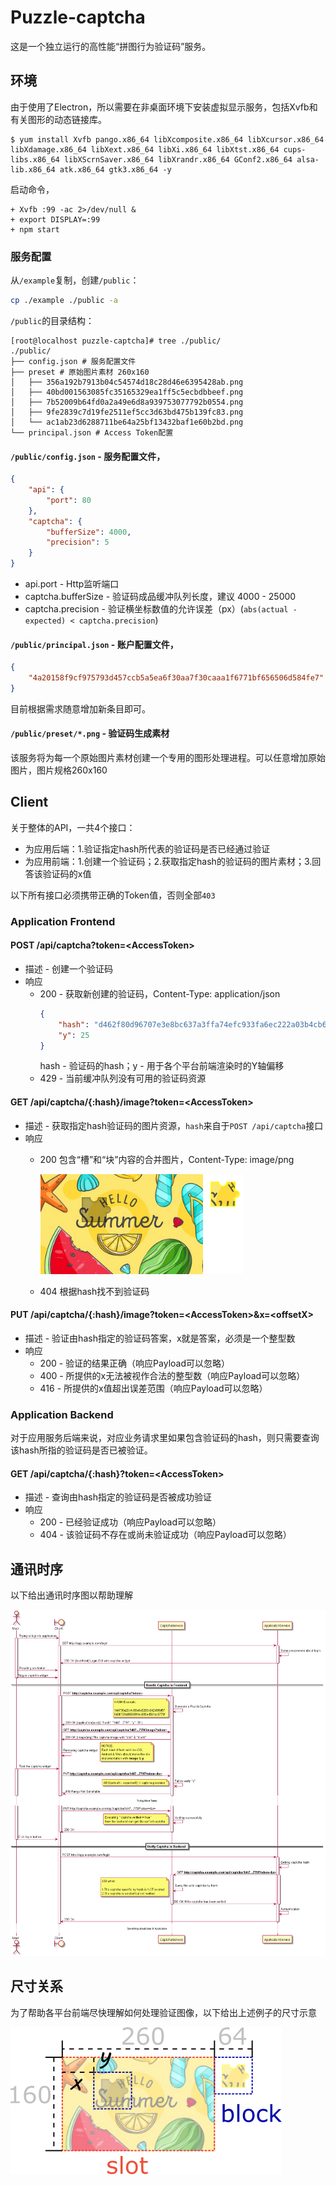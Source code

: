 Puzzle-captcha
==================

这是一个独立运行的高性能“拼图行为验证码”服务。

## 环境

由于使用了Electron，所以需要在非桌面环境下安装虚拟显示服务，包括Xvfb和有关图形的动态链接库。

```
$ yum install Xvfb pango.x86_64 libXcomposite.x86_64 libXcursor.x86_64 libXdamage.x86_64 libXext.x86_64 libXi.x86_64 libXtst.x86_64 cups-libs.x86_64 libXScrnSaver.x86_64 libXrandr.x86_64 GConf2.x86_64 alsa-lib.x86_64 atk.x86_64 gtk3.x86_64 -y
```

启动命令，
```
+ Xvfb :99 -ac 2>/dev/null &
+ export DISPLAY=:99
+ npm start
```

### 服务配置

从``/example``复制，创建``/public``：
```bash
cp ./example ./public -a
```

``/public``的目录结构：
```
[root@localhost puzzle-captcha]# tree ./public/
./public/
├── config.json # 服务配置文件
├── preset # 原始图片素材 260x160
│   ├── 356a192b7913b04c54574d18c28d46e6395428ab.png
│   ├── 40bd001563085fc35165329ea1ff5c5ecbdbbeef.png
│   ├── 7b52009b64fd0a2a49e6d8a939753077792b0554.png
│   ├── 9fe2839c7d19fe2511ef5cc3d63bd475b139fc83.png
│   └── ac1ab23d6288711be64a25bf13432baf1e60b2bd.png
└── principal.json # Access Token配置
```

#### ``/public/config.json`` - 服务配置文件，

```json
{
	"api": {
		"port": 80
	},
	"captcha": {
		"bufferSize": 4000,
		"precision": 5
	}
}
```

* api.port - Http监听端口
* captcha.bufferSize - 验证码成品缓冲队列长度，建议 4000 - 25000
* captcha.precision - 验证横坐标数值的允许误差（px）(``abs(actual - expected) < captcha.precision``)

#### ``/public/principal.json`` - 账户配置文件，
```json
{
	"4a20158f9cf975793d457ccb5a5ea6f30aa7f30caaa1f6771bf656506d584fe7": {}
}
```
目前根据需求随意增加新条目即可。


#### ``/public/preset/*.png`` - 验证码生成素材

该服务将为每一个原始图片素材创建一个专用的图形处理进程。可以任意增加原始图片，图片规格260x160

## Client

关于整体的API，一共4个接口：
- 为应用后端：1.验证指定hash所代表的验证码是否已经通过验证
- 为应用前端：1.创建一个验证码；2.获取指定hash的验证码的图片素材；3.回答该验证码的x值

以下所有接口必须携带正确的Token值，否则全部``403``

### Application Frontend

#### POST /api/captcha?token=&lt;AccessToken>

* 描述 - 创建一个验证码
* 响应
	- 200 - 获取新创建的验证码，Content-Type: application/json
		```json
		{
			"hash": "d462f80d96707e3e8bc637a3ffa74efc933fa6ec222a03b4cb6352827c390615",
			"y": 25
		}
		```
		hash - 验证码的hash；y - 用于各个平台前端渲染时的Y轴偏移
	- 429 - 当前缓冲队列没有可用的验证码资源


#### GET /api/captcha/{:hash}/image?token=&lt;AccessToken>

* 描述 - 获取指定hash验证码的图片资源，``hash``来自于``POST /api/captcha``接口
* 响应
	- 200 包含“槽”和“块”内容的合并图片，Content-Type: image/png

		![example](assets/response.png)
	- 404 根据hash找不到验证码

#### PUT /api/captcha/{:hash}/image?token=&lt;AccessToken>&x=&lt;offsetX>

* 描述 - 验证由hash指定的验证码答案，x就是答案，必须是一个整型数
* 响应
	- 200 - 验证的结果正确（响应Payload可以忽略）
	- 400 - 所提供的x无法被视作合法的整型数（响应Payload可以忽略）
	- 416 - 所提供的x值超出误差范围（响应Payload可以忽略）

### Application Backend

对于应用服务后端来说，对应业务请求里如果包含验证码的hash，则只需要查询该hash所指的验证码是否已被验证。

#### GET /api/captcha/{:hash}?token=&lt;AccessToken>

* 描述 - 查询由hash指定的验证码是否被成功验证
* 响应
	- 200 - 已经验证成功（响应Payload可以忽略）
	- 404 - 该验证码不存在或尚未验证成功（响应Payload可以忽略）

## 通讯时序

以下给出通讯时序图以帮助理解

![示意图](assets/api.png)

## 尺寸关系

为了帮助各平台前端尽快理解如何处理验证图像，以下给出上述例子的尺寸示意

![示意图](assets/sketch.png)